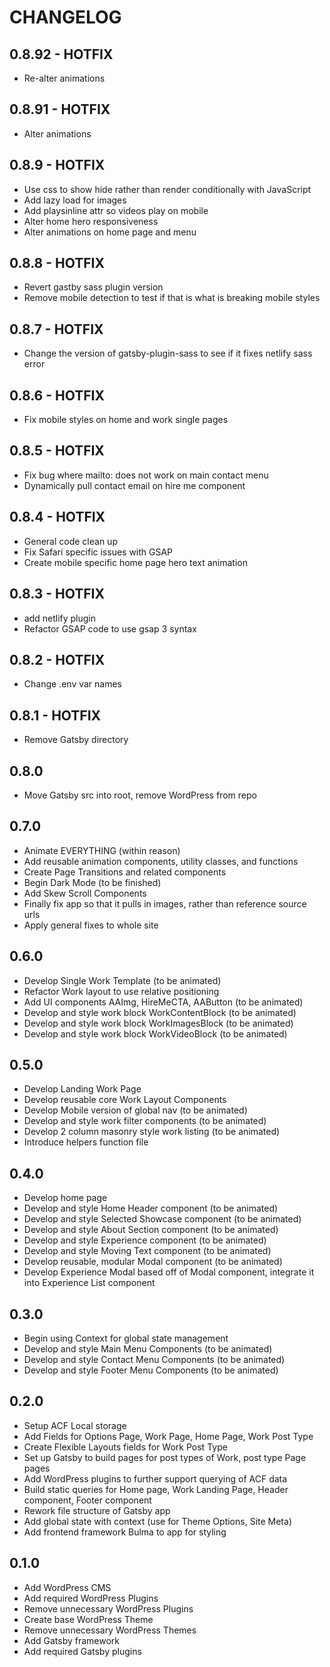 # CHANGELOG

## 0.8.92 - HOTFIX
- Re-alter animations 

## 0.8.91 - HOTFIX
- Alter animations 

## 0.8.9 - HOTFIX
- Use css to show hide rather than render conditionally with JavaScript
- Add lazy load for images
- Add playsinline attr so videos play on mobile
- Alter home hero responsiveness
- Alter animations on home page and menu

## 0.8.8 - HOTFIX
- Revert gastby sass plugin version
- Remove mobile detection to test if that is what is breaking mobile styles

## 0.8.7 - HOTFIX
- Change the version of gatsby-plugin-sass to see if it fixes netlify sass error

## 0.8.6 - HOTFIX
- Fix mobile styles on home and work single pages

## 0.8.5 - HOTFIX
- Fix bug where mailto: does not work on main contact menu
- Dynamically pull contact email on hire me component

## 0.8.4 - HOTFIX
- General code clean up
- Fix Safari specific issues with GSAP
- Create mobile specific home page hero text animation

## 0.8.3 - HOTFIX
- add netlify plugin
- Refactor GSAP code to use gsap 3 syntax

## 0.8.2 - HOTFIX
- Change .env var names

## 0.8.1 - HOTFIX
- Remove Gatsby directory

## 0.8.0
- Move Gatsby src into root, remove WordPress from repo

## 0.7.0
- Animate EVERYTHING (within reason)
- Add reusable animation components, utility classes, and functions
- Create Page Transitions and related components
- Begin Dark Mode (to be finished)
- Add Skew Scroll Components
- Finally fix app so that it pulls in images, rather than reference source urls
- Apply general fixes to whole site

## 0.6.0
- Develop Single Work Template (to be animated)
- Refactor Work layout to use relative positioning 
- Add UI components AAImg, HireMeCTA, AAButton (to be animated)
- Develop and style work block WorkContentBlock (to be animated)
- Develop and style work block WorkImagesBlock (to be animated)
- Develop and style work block WorkVideoBlock (to be animated)

## 0.5.0
- Develop Landing Work Page
- Develop reusable core Work Layout Components
- Develop Mobile version of global nav (to be animated)
- Develop and style work filter components (to be animated)
- Develop 2 column masonry style work listing (to be animated)
- Introduce helpers function file

## 0.4.0
- Develop home page
- Develop and style Home Header component (to be animated)
- Develop and style Selected Showcase component (to be animated)
- Develop and style About Section component (to be animated)
- Develop and style Experience component (to be animated)
- Develop and style Moving Text component (to be animated)
- Develop reusable, modular Modal component (to be animated)
- Develop Experience Modal based off of Modal component, integrate it into Experience List component

## 0.3.0
- Begin using Context for global state management
- Develop and style Main Menu Components (to be animated)
- Develop and style Contact Menu Components (to be animated)
- Develop and style Footer Menu Components (to be animated)

## 0.2.0
- Setup ACF Local storage
- Add Fields for Options Page, Work Page, Home Page, Work Post Type
- Create Flexible Layouts fields for Work Post Type
- Set up Gatsby to build pages for post types of Work, post type Page pages
- Add WordPress plugins to further support querying of ACF data
- Build static queries for Home page, Work Landing Page, Header component, Footer component
- Rework file structure of Gatsby app
- Add global state with context (use for Theme Options, Site Meta)
- Add frontend framework Bulma to app for styling

## 0.1.0
- Add WordPress CMS
- Add required WordPress Plugins
- Remove unnecessary WordPress Plugins
- Create base WordPress Theme
- Remove unnecessary WordPress Themes
- Add Gatsby framework
- Add required Gatsby plugins